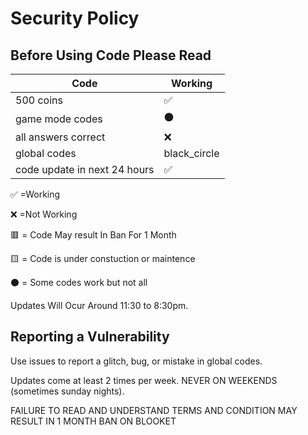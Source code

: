 # Security Policy

## Before Using Code Please Read


| Code |   Working        |
| ------- | ------------------ |
| 500 coins  | :white_check_mark: |
| game mode codes  |⚫|
| all answers correct  |:x:|
| global codes | black_circle |
| code update in next 24 hours  | ✅ 

:white_check_mark:    =Working


:x:                   =Not Working  


🟥                   = Code May result In Ban For 1 Month

🟨                   = Code is under constuction or maintence 

⚫                   = Some codes work but not all

Updates Will Ocur Around 11:30 to 8:30pm.

## Reporting a Vulnerability

Use issues to report a glitch, bug, or mistake in global codes.

Updates come at least 2 times per week. NEVER ON WEEKENDS (sometimes sunday nights).



FAILURE TO READ AND UNDERSTAND TERMS AND CONDITION MAY RESULT IN 1 MONTH BAN ON BLOOKET
